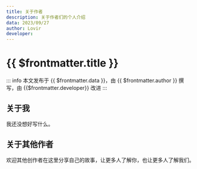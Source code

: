```yaml
---
title: 关于作者
description: 关于作者们的个人介绍
data: 2023/09/27
author: Lovir
developer: 
---
```


# {{ $frontmatter.title }}

::: info
本文发布于 {{ $frontmatter.data }}，由 {{ $frontmatter.author }} 撰写<span v-if=" $frontmatter.developer != null">，由 {{$frontmatter.developer}} 改进</span>
:::

## 关于我

我还没想好写什么。

## 关于其他作者

欢迎其他创作者在这里分享自己的故事，让更多人了解你，也让更多人了解我们。
